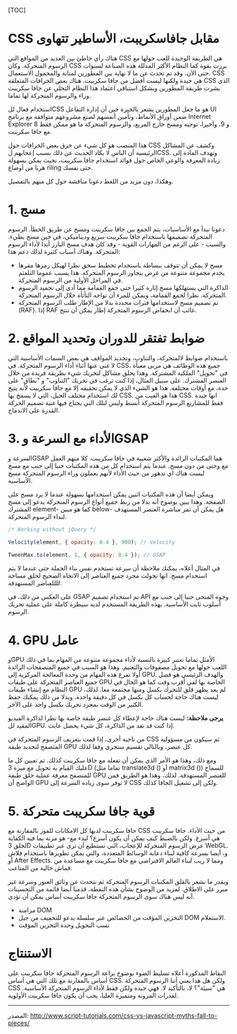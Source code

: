 [TOC]
# CSS مقابل جافاسكريبت، الأساطير تتهاوى

هناك رأي خاطئ بين العديد من المواقع التي CSS هي الطريقة الوحيدة للعب حولها مع الرسوم المتحركة. وكان CSS برزت بقوة كما النظام الأكثر المدللة هذه الصناعة لسنوات حتى الآن، وقد تم تحدث عن ما لا نهاية بين المطورين لمتانة والمحمول الاستعمال. CSS هي جيدة ولكنها ليست أفضل من جافا سكريبت. هناك بعض الخرافات المتعلقة CSS الذي بشرت طريقة المطورين وبشكل استباقي اعتماد هذا النظام التخلي عن جافا سكريبت وراء والرسوم المتحركة لها تماما. 

استخدام فعال للCSS هو ما جعل المطورين يشعر بالحيرة حين أن إدارة التفاعل UI ضمن أوراق الأنماط، وتأمين أنفسهم لصنع مشروعهم متوافقة مع برنامج Internet Explorer 8 و 9، وأخيرا، توجيه ومسح خارج المربع، والرسوم المتحركة ما هو ممكن فقط مع جافا سكريبت.

هذا المنصب هو كل شيء عن خرق بعض الخرافات حول CSS وكشف عن المشاكل الرئيسية أن الناس لا يكاد الحديث عن ذلك بسبب إعجابهم لCSS. وتهدف المادة إلى زيادة المعرفة والوعي الخاص حول فوائد استخدام جافا سكريبت، بحيث يمكن بسهولة هربا من أوضاع riling حتى نفسك.

وهكذا، دون مزيد من اللغط دعونا مناقشة حول كل منهم بالتفصيل.

# 1. مسج
دعونا نبدأ مع الأساسيات، يتم الجمع بين جافا سكريبت ومسج عن طريق الخطأ. الرسوم المتحركة تصميمها باستخدام جافا سكريبت سريع وديناميكي، في حين مسج بطيء. والسبب - على الرغم من المهارات القوية - وقد كان هدف مسج البارز أبدا لأداء الرسوم المتحركة. وهناك أسباب كثيرة لذلك دعم هذا:

- مسج لا يمكن أن تتوقف ببساطة باستخدام تخطيط سحق نظرا لهيكل رمزها مقرها يخدم مجموعة متنوعة من غرض يتجاوز الرسوم المتحركة. هذا يسبب عموما التلعثم في المراحل الأولية من الرسوم المتحركة.
- الذاكرة التي يستهلكها مسج إثارة كثيرا حتى جمع القمامة مما أدى إلى تجميد الرسوم المتحركة. نظرا لجمع القمامة، ويمكن للمرء أن تواجه التأتأة خلال الرسوم المتحركة.
- تم تصميم مسج لاستخدامها فترات محددة بدلا من الإطار طلب الرسوم المتحركة (RAF). إذا RAF غائب أن انخفاض الرسوم المتحركة إطار يمكن أن تنتج.

# 2. ضوابط تفتقر للدوران وتحديد المواقع
باستخدام ضوابط لالمتحركة، والتناوب، وتحديد المواقف هي بعض السمات الأساسية التي لا غنى عنها أثناء أداء الرسوم المتحركة. في CSS، جميع هذه الوظائف هي مربى معبأة في "تحويل" الملكية المشتركة. وهذا يخلق مشاكل لتحريك شيء بطريقة فريدة من خلال العنصر المشترك. على سبيل المثال، إذا كنت ترغب في تحريك "التناوب" و "نطاق" على حدة، مع أوقات مختلفة. هذا هو الشيء الذي لا يمكن تحقيقه إلا مع جافا سكريبت لأنه يتيح لك استخدام مختلف الحيل، التي لا يسمح بها CSS. هذا هو العيب من CSS. انها جيدة فقط للمشاريع الرسوم المتحركة أبسط وليس لتلك التي يحتاج فيها غنية تصميم الحركة القدرة على الاندماج.

# 3. الأداء مع السرعة وGSAP
السرعة وGSAP هما المكتبات الرائدة والأكثر شعبية في جافا سكريبت. كلا منهم العمل مع وحتى من دون مسج. عندما يتم استخدام كل من هذه المكتبات جنبا إلى جنب مع مسج ليست هناك اي تدهور من حيث الأداء لأنهم يعملون وراء الرسوم المتحركة مسج الأساسية.

ويمكن أيضا أن هذه المكتبات اثنين يمكن استخدامها بسهولة عندما لا يرد مسج على الصفحة. وهذا يبين بوضوح أنه بدلا من ربط جميع أنواع الرسوم المتحركة يدعو إلى مسج المشترك element- كما هو مبين below- هل يمكن أن تمر مباشرة العنصر المستهدف لنداء الرسوم المتحركة.

```javascript
/* Working without jQuery */

Velocity(element, { opacity: 0.4 }, 900); // Velocity

TweenMax.to(element, 1, { opacity: 0.4 }); // GSAP
```
في المثال أعلاه، يمكنك ملاحظة أن سرعة تستخدم نفس بناء الجملة حتى عندما لا يتم استخدام مسج. انها تحولت مجرد جميع العناصر إلى الاتجاه الصحيح لخلق مساحة للللعناصر المستهدفة.

على العكس من ذلك، في GSAP تم استخدام تصميم API وجوه المنحى جنبا إلى جنب مع أسلوب ثابت الأساسية. بهذه الطريقة المستخدم لديه سيطرة كاملة على عملية تحريك الرسوم.

# 4. GPU عامل
وGPU الأمثل تماما تعتبر كبيرة بالنسبة لأداء مجموعة متنوعة من المهام بما في ذلك اللعب حولها مع تحويل مصفوفات والتعتيم، وهذا هو السبب في جميع المتصفحات الرائدة أولا تفرغ هذه المهام من وحدة المعالجة المركزية إلى GPU. والهدف الرئيسي هو فصل جميع العناصر المتحركة على طبقات GPU الخاصة بها لفي أقرب وقت كما هو الحال في النظام مع إنشاء طبقات GPU لم يعد يظهر قلق للتحرك بكسل ومنها مجتمعة معا. لذلك، ليست هناك حاجة لحساب كل بكسل في كل دقيقة واحدة. وبدلا من ذلك يمكنك حفظ الكثير من الوقت بمجرد تحريك بكسل واحد على الآخر.

**يرجى ملاحظة:** ليست هناك حاجة لإعطاء كل عنصر طبقة خاصة بها نظرا لذاكرة الفيديو المقيد للGPU. إذا كنت قد نفد من الذاكرة، كل شيء يحصل عابث.

من ناحية أخرى، إذا قمت بتعريف الرسوم المتحركة في CSS ثم سيكون من مسؤولية المتصفح لتحديد طبقة GPU كل عنصر، وبالتالي تقسيم ستجري وفقا لذلك.

ومع ذلك، وهذا هو الأمر الذي يمكن أن تفعله مع جافا سكريبت كذلك. تم تعيين كل ما عليك القيام به تحويل مع ميزة 3D (تماما مثل translate3d () أو matrix3d ​​()) للسماح للمتصفح معرفة عملية خلق طبقة GPU للعنصر المستهدفة. لذلك، وهذا هو الطريق فمن الواضح أن GPU لا توفر سوى زيادة السرعة إلى CSS ولكن إلى تشغيل الجافا كذلك.

# 5. قوية جافا سكريبت متحركة
جافا سكريبت لديها كل الامكانات للفوز بالمقارنة مع CSS من حيث الأداء. جافا سكريبت هي أسرع. ولكن بالضبط كيف يمكن أن يكون أسرع؟ لبدء مع- هو مرنة بما فيه الكفاية لخلق 3D عرض الرسوم المتحركة للإعجاب، التي تستطيع أن ترى عبر تطبيقات WebGL. و، أيضا بسرعة كافية لبناء دعابة الوسائط المتعددة، والتي يمكن تطويرها باستخدام فلاش أو After Effects. ومما لا ريب لبناء العالم الافتراضي مع جافا سكريبت مع مساعدة من قماش خالية من المتاعب.

وبقدر ما نشعر بالقلق المكتبات الرسوم المتحركة ثم نتحدث عن وثائق العبور وسرعة غير مبرر على الاطلاق. لمزيد من الوضوح بشأن هذه النقطة، قدمنا ​​أيضا قائمة من التحسينات أنه ليس هناك سوى الرسوم المتحركة جافا سكريبت أساس يمكن أن تؤدي.

- مزامنة DOM
- التخزين المؤقت من الخصائص عبر سلسلة يدعو للتخفيف من جيل DOM الاستعلام.
- نسب التحويل وحدة التخزين المؤقت

# الاستنتاج

النقاط المذكورة أعلاه تسليط الضوء بوضوح براعة الرسوم المتحركة جافا سكريبت على أساس بالمقارنة مع تلك التي هي أساس CSS. ولكن هل هذا يعني أننا الرسوم المتحركة CSS هي "سيئة"؟ لا، بالتأكيد لا. فهي جيدة ولكن فقط لأداء الرسوم المتحركة الأساسية. لقدرات المرونة ومتميزة العليا، يجب أن يكون جافا سكريبت الأولوية.

----

المصدر: 
http://www.script-tutorials.com/css-vs-javascript-myths-fall-to-pieces/